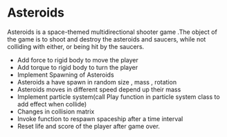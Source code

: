 # Asteroids


 Asteroids is a space-themed multidirectional shooter game .The object of the game is to shoot and destroy the asteroids and saucers, while not colliding with either, or being hit by the saucers.

- Add force to rigid body to move the player
- Add torque to rigid body to turn the player
- Implement Spawning of Asteroids
- Asteroids a have spawn in random size , mass , rotation
- Asteroids moves in different speed depend up their mass
- Implement particle system(call Play function in particle system class to add effect when collide)
- Changes in collision matrix
- Invoke function to respawn spaceship after a time interval
- Reset life and score of the player after game over.
